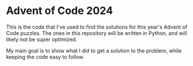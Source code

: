 # Advent of Code 2024

This is the code that I've used to find the solutions for this year's Advent of Code puzzles. The ones in this repository will be written in Python, and will likely not be super optimized.

My main goal is to show what I did to get a solution to the problem, while keeping the code easy to follow.
